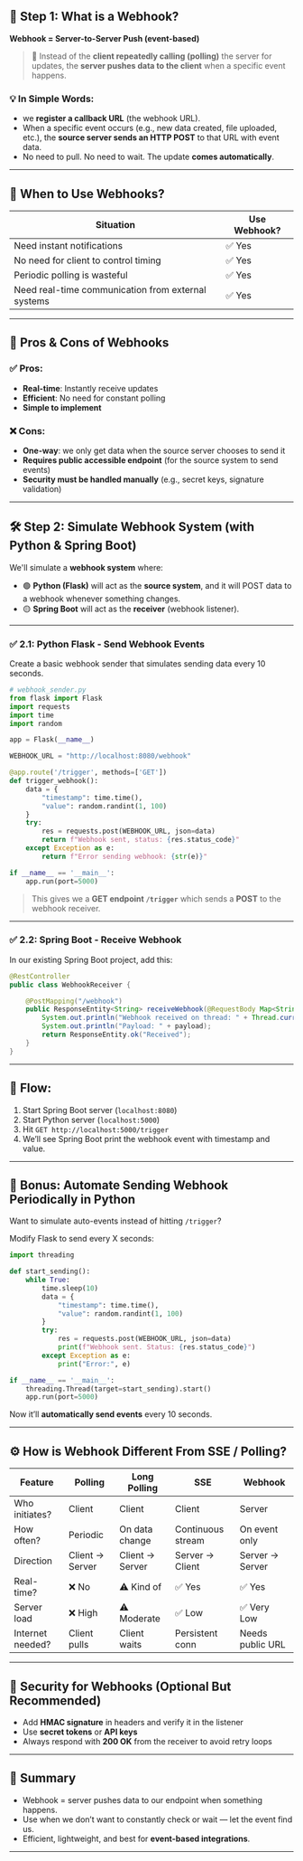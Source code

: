 ## 🚀 Step 1: What is a Webhook?

**Webhook = Server-to-Server Push (event-based)**

> 🔁 Instead of the **client repeatedly calling (polling)** the server for updates, the **server pushes data to the client** when a specific event happens.

### 💡 In Simple Words:

- we **register a callback URL** (the webhook URL).
- When a specific event occurs (e.g., new data created, file uploaded, etc.), the **source server sends an HTTP POST** to that URL with event data.
- No need to pull. No need to wait. The update **comes automatically**.

---

## 🎯 When to Use Webhooks?

| Situation                        | Use Webhook? |
|----------------------------------|--------------|
| Need instant notifications       | ✅ Yes       |
| No need for client to control timing | ✅ Yes       |
| Periodic polling is wasteful     | ✅ Yes       |
| Need real-time communication from external systems | ✅ Yes       |

---

## 🧠 Pros & Cons of Webhooks

### ✅ Pros:
- **Real-time**: Instantly receive updates
- **Efficient**: No need for constant polling
- **Simple to implement**

### ❌ Cons:
- **One-way**: we only get data when the source server chooses to send it
- **Requires public accessible endpoint** (for the source system to send events)
- **Security must be handled manually** (e.g., secret keys, signature validation)

---

## 🛠 Step 2: Simulate Webhook System (with Python & Spring Boot)

We'll simulate a **webhook system** where:

- 🟢 **Python (Flask)** will act as the **source system**, and it will POST data to a webhook whenever something changes.
- 🟡 **Spring Boot** will act as the **receiver** (webhook listener).

---

### ✅ 2.1: Python Flask - Send Webhook Events

Create a basic webhook sender that simulates sending data every 10 seconds.

```python
# webhook_sender.py
from flask import Flask
import requests
import time
import random

app = Flask(__name__)

WEBHOOK_URL = "http://localhost:8080/webhook"

@app.route('/trigger', methods=['GET'])
def trigger_webhook():
    data = {
        "timestamp": time.time(),
        "value": random.randint(1, 100)
    }
    try:
        res = requests.post(WEBHOOK_URL, json=data)
        return f"Webhook sent, status: {res.status_code}"
    except Exception as e:
        return f"Error sending webhook: {str(e)}"

if __name__ == '__main__':
    app.run(port=5000)
```

> This gives we a **GET endpoint `/trigger`** which sends a **POST** to the webhook receiver.

---

### ✅ 2.2: Spring Boot - Receive Webhook

In our  existing Spring Boot project, add this:

```java
@RestController
public class WebhookReceiver {

    @PostMapping("/webhook")
    public ResponseEntity<String> receiveWebhook(@RequestBody Map<String, Object> payload) {
        System.out.println("Webhook received on thread: " + Thread.currentThread().getName());
        System.out.println("Payload: " + payload);
        return ResponseEntity.ok("Received");
    }
}
```

---

## 🔄 Flow:

1. Start Spring Boot server (`localhost:8080`)
2. Start Python server (`localhost:5000`)
3. Hit `GET http://localhost:5000/trigger`
4. We’ll see Spring Boot print the webhook event with timestamp and value.

---

## 🧪 Bonus: Automate Sending Webhook Periodically in Python

Want to simulate auto-events instead of hitting `/trigger`?

Modify Flask to send every X seconds:

```python
import threading

def start_sending():
    while True:
        time.sleep(10)
        data = {
            "timestamp": time.time(),
            "value": random.randint(1, 100)
        }
        try:
            res = requests.post(WEBHOOK_URL, json=data)
            print(f"Webhook sent. Status: {res.status_code}")
        except Exception as e:
            print("Error:", e)

if __name__ == '__main__':
    threading.Thread(target=start_sending).start()
    app.run(port=5000)
```

Now it’ll **automatically send events** every 10 seconds.

---

## ⚙️ How is Webhook Different From SSE / Polling?

| Feature          | Polling        | Long Polling     | SSE               | Webhook            |
|------------------|----------------|------------------|-------------------|--------------------|
| Who initiates?   | Client         | Client           | Client            | Server             |
| How often?       | Periodic       | On data change   | Continuous stream | On event only      |
| Direction        | Client → Server| Client → Server  | Server → Client   | Server → Server    |
| Real-time?       | ❌ No          | ⚠️ Kind of       | ✅ Yes            | ✅ Yes             |
| Server load      | ❌ High        | ⚠️ Moderate      | ✅ Low            | ✅ Very Low        |
| Internet needed? | Client pulls   | Client waits     | Persistent conn   | Needs public URL   |

---

## 🔐 Security for Webhooks (Optional But Recommended)

- Add **HMAC signature** in headers and verify it in the listener
- Use **secret tokens** or **API keys**
- Always respond with **200 OK** from the receiver to avoid retry loops

---

## 📌 Summary

- Webhook = server pushes data to our  endpoint when something happens.
- Use when we don’t want to constantly check or wait — let the event find us.
- Efficient, lightweight, and best for **event-based integrations**.

---